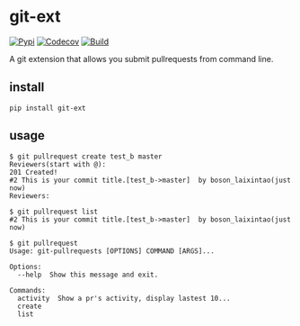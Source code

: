 # git-ext

[![Pypi](https://img.shields.io/badge/pypi-v0.1-green.svg)](https://codecov.io/gh/laixintao/git-ex://pypi.python.org/pypi/git-ext)
[![Codecov](https://img.shields.io/codecov/c/github/laixintao/git-ext.svg)](https://codecov.io/gh/laixintao/git-ext)
[![Build](https://travis-ci.org/laixintao/git-ext.svg?branch=master)](https://travis-ci.org/laixintao/git-ext)

A git extension that allows you submit pullrequests from command line.

## install

    pip install git-ext

## usage

    $ git pullrequest create test_b master
    Reviewers(start with @):
    201 Created!
    #2 This is your commit title.[test_b->master]  by boson_laixintao(just now)
    Reviewers:

    $ git pullrequest list
    #2 This is your commit title.[test_b->master]  by boson_laixintao(just now)

    $ git pullrequest
    Usage: git-pullrequests [OPTIONS] COMMAND [ARGS]...

    Options:
      --help  Show this message and exit.

    Commands:
      activity  Show a pr's activity, display lastest 10...
      create
      list

